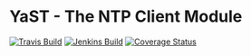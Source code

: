 # YaST - The NTP Client Module #

[![Travis Build](https://travis-ci.org/yast/yast-ntp-client.svg?branch=master)](https://travis-ci.org/yast/yast-ntp-client)
[![Jenkins Build](http://img.shields.io/jenkins/s/https/ci.opensuse.org/yast-ntp-client-master.svg)](https://ci.opensuse.org/view/Yast/job/yast-ntp-client-master/)
[![Coverage Status](https://img.shields.io/coveralls/yast/yast-ntp-client.svg)](https://coveralls.io/r/yast/yast-ntp-client?branch=master)

